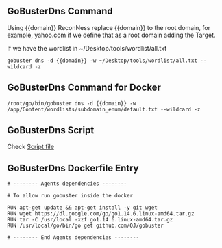 ## GoBusterDns Command

Using {{domain}} ReconNess replace {{domain}} to the root domain, for example, yahoo.com if we define that as a root domain adding the Target.

If we have the wordlist in ~/Desktop/tools/wordlist/all.txt

```
gobuster dns -d {{domain}} -w ~/Desktop/tools/wordlist/all.txt --wildcard -z
```

## GoBusterDns Command for Docker

```
/root/go/bin/gobuster dns -d {{domain}} -w /app/Content/wordlists/subdomain_enum/default.txt --wildcard -z
```

## GoBusterDns Script

Check [Script file](https://github.com/reconness/reconness-agents/blob/master/GoBusterDns/Script)

## GoBusterDns Dockerfile Entry

```
# -------- Agents dependencies -------- 

# To allow run gobuster inside the docker

RUN apt-get update && apt-get install -y git wget
RUN wget https://dl.google.com/go/go1.14.6.linux-amd64.tar.gz
RUN tar -C /usr/local -xzf go1.14.6.linux-amd64.tar.gz
RUN /usr/local/go/bin/go get github.com/OJ/gobuster

# -------- End Agents dependencies -------- 
```

